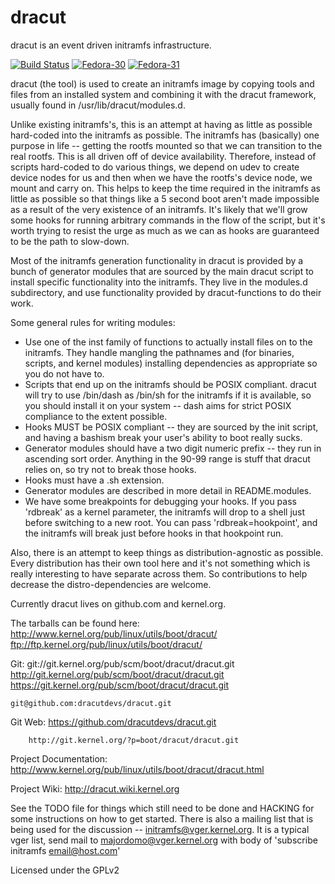 dracut
====

dracut is an event driven initramfs infrastructure.

[![Build Status](https://travis-ci.org/dracutdevs/dracut.svg?branch=master)](https://travis-ci.org/dracutdevs/dracut)
[![Fedora-30](https://github.com/dracutdevs/dracut/workflows/Fedora-30/badge.svg?branch=master)](https://github.com/dracutdevs/dracut/actions?query=workflow%3AFedora-30)
[![Fedora-31](https://github.com/dracutdevs/dracut/workflows/Fedora-31/badge.svg?branch=master)](https://github.com/dracutdevs/dracut/actions?query=workflow%3AFedora-31)

dracut (the tool) is used to create an initramfs image by copying tools
and files from an installed system and combining it with the
dracut framework, usually found in /usr/lib/dracut/modules.d.

Unlike existing initramfs's, this is an attempt at having as little as
possible hard-coded into the initramfs as possible.  The initramfs has
(basically) one purpose in life -- getting the rootfs mounted so that
we can transition to the real rootfs.  This is all driven off of
device availability.  Therefore, instead of scripts hard-coded to do
various things, we depend on udev to create device nodes for us and
then when we have the rootfs's device node, we mount and carry on.
This helps to keep the time required in the initramfs as little as
possible so that things like a 5 second boot aren't made impossible as
a result of the very existence of an initramfs.  It's likely that
we'll grow some hooks for running arbitrary commands in the flow of
the script, but it's worth trying to resist the urge as much as we can
as hooks are guaranteed to be the path to slow-down.

Most of the initramfs generation functionality in dracut is provided by a bunch
of generator modules that are sourced by the main dracut script to install
specific functionality into the initramfs.  They live in the modules.d
subdirectory, and use functionality provided by dracut-functions to do their
work.

Some general rules for writing modules:
 * Use one of the inst family of functions to actually install files
   on to the initramfs.  They handle mangling the pathnames and (for binaries,
   scripts, and kernel modules) installing dependencies as appropriate so
   you do not have to.
 * Scripts that end up on the initramfs should be POSIX compliant. dracut
   will try to use /bin/dash as /bin/sh for the initramfs if it is available,
   so you should install it on your system -- dash aims for strict POSIX
   compliance to the extent possible.
 * Hooks MUST be POSIX compliant -- they are sourced by the init script,
   and having a bashism break your user's ability to boot really sucks.
 * Generator modules should have a two digit numeric prefix -- they run in
   ascending sort order. Anything in the 90-99 range is stuff that dracut
   relies on, so try not to break those hooks.
 * Hooks must have a .sh extension.
 * Generator modules are described in more detail in README.modules.
 * We have some breakpoints for debugging your hooks.  If you pass 'rdbreak'
   as a kernel parameter, the initramfs will drop to a shell just before
   switching to a new root. You can pass 'rdbreak=hookpoint', and the initramfs
   will break just before hooks in that hookpoint run.

Also, there is an attempt to keep things as distribution-agnostic as
possible.  Every distribution has their own tool here and it's not
something which is really interesting to have separate across them.
So contributions to help decrease the distro-dependencies are welcome.

Currently dracut lives on github.com and kernel.org.

The tarballs can be found here:
	http://www.kernel.org/pub/linux/utils/boot/dracut/
	ftp://ftp.kernel.org/pub/linux/utils/boot/dracut/

Git:
	git://git.kernel.org/pub/scm/boot/dracut/dracut.git
	http://git.kernel.org/pub/scm/boot/dracut/dracut.git
	https://git.kernel.org/pub/scm/boot/dracut/dracut.git

	git@github.com:dracutdevs/dracut.git

Git Web:
	https://github.com/dracutdevs/dracut.git

        http://git.kernel.org/?p=boot/dracut/dracut.git

Project Documentation:
	http://www.kernel.org/pub/linux/utils/boot/dracut/dracut.html

Project Wiki:
	http://dracut.wiki.kernel.org

See the TODO file for things which still need to be done and HACKING for
some instructions on how to get started.  There is also a mailing list
that is being used for the discussion -- initramfs@vger.kernel.org.
It is a typical vger list, send mail to majordomo@vger.kernel.org with body
of 'subscribe initramfs email@host.com'


Licensed under the GPLv2
